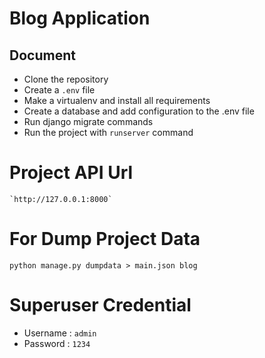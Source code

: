 [//]: # (python manage.py dumpdata > main.json blog)

# Blog Application

## Document

- Clone the repository
- Create a `.env` file
- Make a virtualenv and install all requirements
- Create a database and add configuration to the .env file
- Run django migrate commands
- Run the project with `runserver` command

# Project API Url

    `http://127.0.0.1:8000`

# For Dump Project Data 

   `python manage.py dumpdata > main.json blog`


# Superuser Credential  

   - Username : `admin`
   - Password : `1234`
